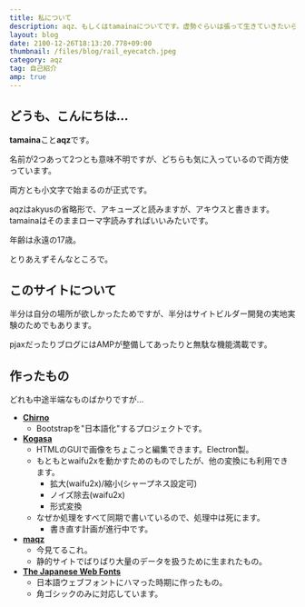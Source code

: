 ```yaml
---
title: 私について
description: aqz、もしくはtamainaについてです。虚勢ぐらいは張って生きていきたいらしいです。私は巨乳派。
layout: blog
date: 2100-12-26T18:13:20.778+09:00
thumbnail: /files/blog/rail_eyecatch.jpeg
category: aqz
tag: 自己紹介
amp: true
---
```


## どうも、こんにちは…

**tamaina**こと**aqz**です。

名前が2つあって2つとも意味不明ですが、どちらも気に入っているので両方使っています。

両方とも小文字で始まるのが正式です。

aqzはakyusの省略形で、アキューズと読みますが、アキウスと書きます。  
tamainaはそのままローマ字読みすればいいみたいです。

年齢は永遠の17歳。

とりあえずそんなところで。

## このサイトについて

半分は自分の場所が欲しかったためですが、半分はサイトビルダー開発の実地実験のためでもあります。

pjaxだったりブログにはAMPが整備してあったりと無駄な機能満載です。

## 作ったもの

どれも中途半端なものばかりですが…

- [**Chirno**](https://chirno.tmin.xyz/)
  * Bootstrapを"日本語化"するプロジェクトです。
- [**Kogasa**](https://github.com/tamaina/kogasa)
  * HTMLのGUIで画像をちょこっと編集できます。Electron製。
  * もともとwaifu2xを動かすためのものでしたが、他の変換にも利用できます。
    * 拡大(waifu2x)/縮小(シャープネス設定可)
    * ノイズ除去(waifu2x)
    * 形式変換
  * なぜか処理をすべて同期で書いているので、処理中は死にます。
    * 書き直す計画が進行中です。
- [**maqz**](/maqz/)
  * 今見てるこれ。
  * 静的サイトでばりばり大量のデータを扱うために生まれたもの。
- [**The Japanese Web Fonts**](https://tmin.xyz/The-Japanese-Web-Fonts/#!index.md)
  * 日本語ウェブフォントにハマった時期に作ったもの。
  * 角ゴシックのみに対応しています。